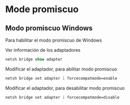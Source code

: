 # Mode promiscuo

## Modo promiscuo Windows

Para habilitar el modo promiscuo de Windows

Ver información de los adaptadores

``` ps
netsh bridge show adapter
```

Modificar el adaptador, para abilitar modo promiscuo

``` ps
netsh bridge set adapter 1 forcecompatmode=enable
```

Modificar el adaptador, para desabilitar modo promiscuo

``` ps
netsh bridge set adapter 1 forcecompatmode=disable
```
